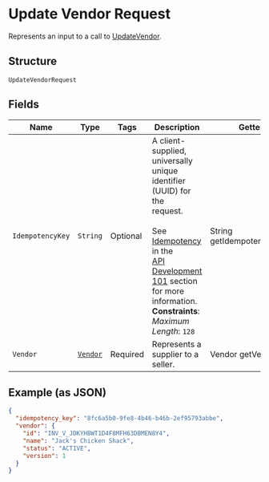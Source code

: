 
# Update Vendor Request

Represents an input to a call to [UpdateVendor](../../doc/api/vendors.md#update-vendor).

## Structure

`UpdateVendorRequest`

## Fields

| Name | Type | Tags | Description | Getter |
|  --- | --- | --- | --- | --- |
| `IdempotencyKey` | `String` | Optional | A client-supplied, universally unique identifier (UUID) for the<br>request.<br><br>See [Idempotency](https://developer.squareup.com/docs/basics/api101/idempotency) in the<br>[API Development 101](https://developer.squareup.com/docs/basics/api101/overview) section for more<br>information.<br>**Constraints**: *Maximum Length*: `128` | String getIdempotencyKey() |
| `Vendor` | [`Vendor`](../../doc/models/vendor.md) | Required | Represents a supplier to a seller. | Vendor getVendor() |

## Example (as JSON)

```json
{
  "idempotency_key": "8fc6a5b0-9fe8-4b46-b46b-2ef95793abbe",
  "vendor": {
    "id": "INV_V_JDKYHBWT1D4F8MFH63DBMEN8Y4",
    "name": "Jack's Chicken Shack",
    "status": "ACTIVE",
    "version": 1
  }
}
```

